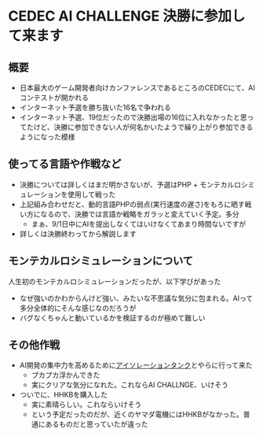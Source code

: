 # CEDEC AI CHALLENGE 決勝に参加して来ます

## 概要

- 日本最大のゲーム開発者向けカンファレンスであるところのCEDECにて、AIコンテストが開かれる
- インターネット予選を勝ち抜いた16名で争われる
- インターネット予選、19位だったので決勝出場の16位に入れなかったと思ってたけど、決勝に参加できない人が何名かいたようで繰り上がり参加できるようになった模様

## 使ってる言語や作戦など

- 決勝については詳しくはまだ明かさないが、予選はPHP + モンテカルロシミュレーションを使用して戦った
- 上記組み合わせだと、動的言語PHPの弱点(実行速度の遅さ)をもろに晒す戦い方になるので、決勝では言語か戦略をガラッと変えていく予定。多分
    - まぁ、9/1日中にAIを提出しなくてはいけなくてあまり時間ないですが
- 詳しくは決勝終わってから解説します

## モンテカルロシミュレーションについて

人生初のモンテカルロシミュレーションだったが、以下学びがあった

- なぜ強いのかわからんけど強い、みたいな不思議な気分に包まれる。AIって多分全体的にそんな感じなのだろうが
- バグなくちゃんと動いているかを検証するのが極めて難しい

## その他作戦

- AI開発の集中力を高めるために[アイソレーションタンク](http://floatcenter.jp/)とやらに行って来た
    - プカプカ浮かんできた
    - 実にクリアな気分になれた。これならAI CHALLNGE、いけそう
- ついでに、HHKBを購入した
    - 実に素晴らしい。これならいけそう
    - という予定だったのだが、近くのヤマダ電機にはHHKBがなかった。普通にあるものだと思っていたが違った


